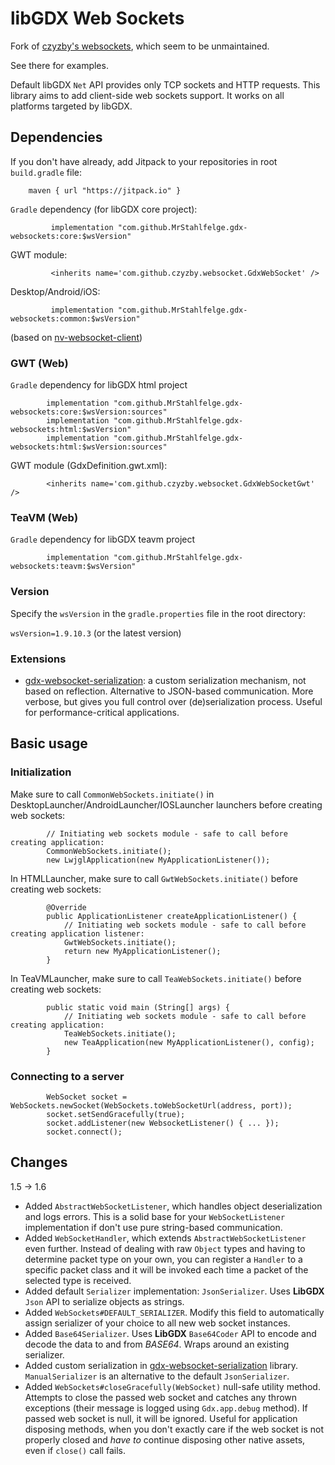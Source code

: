 # libGDX Web Sockets

Fork of [czyzby's websockets](https://github.com/czyzby/gdx-lml/tree/master/websocket), which seem to be unmaintained.

See there for examples.

Default libGDX `Net` API provides only TCP sockets and HTTP requests. This library aims to add client-side web sockets support.
It works on all platforms targeted by libGDX.

## Dependencies
If you don't have already, add Jitpack to your repositories in root `build.gradle` file:

        maven { url "https://jitpack.io" }

`Gradle` dependency (for libGDX core project):
```
         implementation "com.github.MrStahlfelge.gdx-websockets:core:$wsVersion"
```

GWT module:
```
         <inherits name='com.github.czyzby.websocket.GdxWebSocket' />
```

Desktop/Android/iOS:
```
         implementation "com.github.MrStahlfelge.gdx-websockets:common:$wsVersion"
```

(based on [nv-websocket-client](https://github.com/TakahikoKawasaki/nv-websocket-client))

### GWT (Web)
`Gradle` dependency for libGDX html project
```
        implementation "com.github.MrStahlfelge.gdx-websockets:core:$wsVersion:sources"
        implementation "com.github.MrStahlfelge.gdx-websockets:html:$wsVersion"
        implementation "com.github.MrStahlfelge.gdx-websockets:html:$wsVersion:sources"
```

GWT module (GdxDefinition.gwt.xml):
```
        <inherits name='com.github.czyzby.websocket.GdxWebSocketGwt' />
```

### TeaVM (Web)

`Gradle` dependency for libGDX teavm project
```
        implementation "com.github.MrStahlfelge.gdx-websockets:teavm:$wsVersion"
```

### Version

Specify the `wsVersion` in the `gradle.properties` file in the root directory:

`wsVersion=1.9.10.3` (or the latest version)

### Extensions

- [gdx-websocket-serialization](https://github.com/MrStahlfelge/gdx-websockets/tree/master/serialization): a custom serialization mechanism, not based on reflection. Alternative to JSON-based communication. More verbose, but gives you full control over (de)serialization process. Useful for performance-critical applications.

## Basic usage

### Initialization

Make sure to call `CommonWebSockets.initiate()` in DesktopLauncher/AndroidLauncher/IOSLauncher launchers before creating web sockets:
```
        // Initiating web sockets module - safe to call before creating application:
        CommonWebSockets.initiate();
        new LwjglApplication(new MyApplicationListener());
```

In HTMLLauncher, make sure to call `GwtWebSockets.initiate()` before creating web sockets:
```
        @Override
        public ApplicationListener createApplicationListener() {
            // Initiating web sockets module - safe to call before creating application listener:
            GwtWebSockets.initiate();
            return new MyApplicationListener();
        }
```

In TeaVMLauncher, make sure to call `TeaWebSockets.initiate()` before creating web sockets:
```
        public static void main (String[] args) {
            // Initiating web sockets module - safe to call before creating application:
            TeaWebSockets.initiate();
            new TeaApplication(new MyApplicationListener(), config);
        }
```

### Connecting to a server

```
        WebSocket socket = WebSockets.newSocket(WebSockets.toWebSocketUrl(address, port));
        socket.setSendGracefully(true);
        socket.addListener(new WebsocketListener() { ... });
        socket.connect();
```

## Changes

1.5 -> 1.6

- Added `AbstractWebSocketListener`, which handles object deserialization and logs errors. This is a solid base for your `WebSocketListener` implementation if don't use pure string-based communication. 
- Added `WebSocketHandler`, which extends `AbstractWebSocketListener` even further. Instead of dealing with raw `Object` types and having to determine packet type on your own, you can register a `Handler` to a specific packet class and it will be invoked each time a packet of the selected type is received.
- Added default `Serializer` implementation: `JsonSerializer`. Uses **LibGDX** `Json` API to serialize objects as strings.
- Added `WebSockets#DEFAULT_SERIALIZER`. Modify this field to automatically assign serializer of your choice to all new web socket instances.
- Added `Base64Serializer`. Uses **LibGDX** `Base64Coder` API to encode and decode the data to and from *BASE64*. Wraps around an existing serializer.
- Added custom serialization in [gdx-websocket-serialization](natives/serialization) library. `ManualSerializer` is an alternative to the default `JsonSerializer`.
- Added `WebSockets#closeGracefully(WebSocket)` null-safe utility method. Attempts to close the passed web socket and catches any thrown exceptions (their message is logged using `Gdx.app.debug` method). If passed web socket is null, it will be ignored. Useful for application disposing methods, when you don't exactly care if the web socket is not properly closed and *have to* continue disposing other native assets, even if `close()` call fails.
